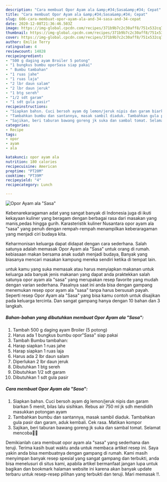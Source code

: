 ```yaml
---
description: "Cara membuat Opor Ayam ala &amp;#34;Sasa&amp;#34; Cepat"
title: "Cara membuat Opor Ayam ala &amp;#34;Sasa&amp;#34; Cepat"
slug: 606-cara-membuat-opor-ayam-ala-and-34-sasa-and-34-cepat
date: 2020-12-08T21:36:46.503Z
image: https://img-global.cpcdn.com/recipes/371b9b7c2c30aff8/751x532cq70/opor-ayam-ala-sasa-foto-resep-utama.jpg
thumbnail: https://img-global.cpcdn.com/recipes/371b9b7c2c30aff8/751x532cq70/opor-ayam-ala-sasa-foto-resep-utama.jpg
cover: https://img-global.cpcdn.com/recipes/371b9b7c2c30aff8/751x532cq70/opor-ayam-ala-sasa-foto-resep-utama.jpg
author: Emilie Terry
ratingvalue: 4
reviewcount: 14828
recipeingredient:
- "500 g daging ayam Broiler 5 potong"
- "1 bungkus bumbu oporSasa siap pakai"
- " Bumbu tambahan"
- "1 ruas jahe"
- "1 ruas laja"
- "2 lbr daun salam"
- "2 lbr daun jeruk"
- "1 btg sereh"
- "1/2 sdt garam"
- "1 sdt gula pasir"
recipeinstructions:
- "Siapkan bahsn. Cuci bersoh ayam dg lemon/jeruk nipis dan garam biarkan 5 menit, bilas lalu sisihkan. Rebus air 750 ml jk sdh mendidih masukkan potongan ayam"
- "Tambahkan bumbu dan santannya, masak sambil diaduk. Tambahkan gula pasir dan garam, aduk kembali. Cek rasa. Matikan kompor"
- "Sajikan, beri taburan bawang goreng jk suka dan sambal tomat. Selamat mencoba🙏🙏"
categories:
- Recipe
tags:
- opor
- ayam
- ala

katakunci: opor ayam ala 
nutrition: 180 calories
recipecuisine: American
preptime: "PT20M"
cooktime: "PT39M"
recipeyield: "4"
recipecategory: Lunch

---
```



![Opor Ayam ala &#34;Sasa&#34;](https://img-global.cpcdn.com/recipes/371b9b7c2c30aff8/751x532cq70/opor-ayam-ala-sasa-foto-resep-utama.jpg)

Kebenarekaragaman adat yang sangat banyak di Indonesia juga di ikuti kekayaan kuliner yang beragam dengan berbagai rasa dari masakan yang manis,pedas hingga gurih. Karasteristik kuliner Nusantara opor ayam ala &#34;sasa&#34; yang penuh dengan rempah-rempah menampilkan keberaragaman yang menjadi ciri budaya kita.




Keharmonisan keluarga dapat didapat dengan cara sederhana. Salah satunya adalah memasak Opor Ayam ala &#34;Sasa&#34; untuk orang di rumah. kebiasaan makan bersama anak sudah menjadi budaya, Banyak yang biasanya mencari masakan kampung mereka sendiri ketika di tempat lain.

untuk kamu yang suka memasak atau harus menyiapkan makanan untuk keluarga ada banyak jenis makanan yang dapat anda praktekkan salah satunya opor ayam ala &#34;sasa&#34; yang merupakan resep favorite yang mudah dengan varian sederhana. Pasalnya saat ini anda bisa dengan gampang menemukan resep opor ayam ala &#34;sasa&#34; tanpa harus bersusah payah.
Seperti resep Opor Ayam ala &#34;Sasa&#34; yang bisa kamu contoh untuk disajikan pada keluarga tercinta. Dan sangat gampang hanya dengan 10 bahan dan 3 langkah.


<!--inarticleads1-->

##### Bahan-bahan yang dibutuhkan membuat Opor Ayam ala &#34;Sasa&#34;:

1. Tambah 500 g daging ayam Broiler (5 potong)
1. Harus ada 1 bungkus bumbu opor&#34;Sasa&#34; siap pakai
1. Tambah  Bumbu tambahan:
1. Harap siapkan 1 ruas jahe
1. Harap siapkan 1 ruas laja
1. Harus ada 2 lbr daun salam
1. Diperlukan 2 lbr daun jeruk
1. Dibutuhkan 1 btg sereh
1. Dibutuhkan 1/2 sdt garam
1. Dibutuhkan 1 sdt gula pasir




<!--inarticleads2-->

##### Cara membuat  Opor Ayam ala &#34;Sasa&#34;:

1. Siapkan bahsn. Cuci bersoh ayam dg lemon/jeruk nipis dan garam biarkan 5 menit, bilas lalu sisihkan. Rebus air 750 ml jk sdh mendidih masukkan potongan ayam
1. Tambahkan bumbu dan santannya, masak sambil diaduk. Tambahkan gula pasir dan garam, aduk kembali. Cek rasa. Matikan kompor
1. Sajikan, beri taburan bawang goreng jk suka dan sambal tomat. Selamat mencoba🙏🙏




Demikianlah cara membuat opor ayam ala &#34;sasa&#34; yang sederhana dan teruji. Terima kasih buat waktu anda untuk membaca artikel resep ini. Saya yakin anda bisa membuatnya dengan gampang di rumah. Kami masih menyimpan banyak resep spesial yang sangat gampang dan terbukti, anda bisa menelusuri di situs kami, apabila artikel bermanfaat jangan lupa untuk bagikan dan bookmark halaman website ini karena akan banyak update terbaru untuk resep-resep pilihan yang terbukti dan teruji. Mari memasak !!. 

